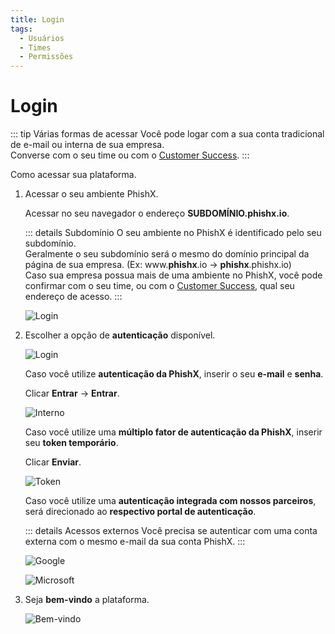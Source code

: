 ```yaml
---
title: Login
tags:
  - Usuários
  - Times
  - Permissões
---
```

# Login

::: tip Várias formas de acessar
Você pode logar com a sua conta tradicional de e-mail ou interna de sua empresa.<br>
Converse com o seu time ou com o [Customer Success](mailto:cs@phishx.io).
:::

Como acessar sua plataforma.

1. Acessar o seu ambiente PhishX.

   Acessar no seu navegador o endereço **SUBDOMÍNIO.phishx.io**.

   ::: details Subdomínio
   O seu ambiente no PhishX é identificado pelo seu subdomínio.<br>
   Geralmente o seu subdomínio será o mesmo do domínio principal da página de sua empresa. (Ex: www.**phishx**.io -> **phishx**.phishx.io)<br>
   Caso sua empresa possua mais de uma ambiente no PhishX, você pode confirmar com o seu time, ou com o [Customer Success](mailto:cs@phishx.io), qual seu endereço de acesso.
   :::

   ![Login](https://cdn.phishx.io/phishx-docs/images/phishx_login_01.webp)

2. Escolher a opção de **autenticação** disponível.

   ![Login](https://cdn.phishx.io/phishx-docs/images/phishx_login_02.webp)

   Caso você utilize **autenticação da PhishX**, inserir o seu **e-mail** e **senha**.

   Clicar **Entrar** -> **Entrar**.

   ![Interno](https://cdn.phishx.io/phishx-docs/images/phishx_login_first_access_05.webp)

   Caso você utilize uma **múltiplo fator de autenticação da PhishX**, inserir seu **token temporário**.

   Clicar **Enviar**.

   ![Token](https://cdn.phishx.io/phishx-docs/images/phishx_user_login_token_01.webp)

   Caso você utilize uma **autenticação integrada com nossos parceiros**, será direcionado ao **respectivo portal de autenticação**.

   ::: details Acessos externos
   Você precisa se autenticar com uma conta externa com o mesmo e-mail da sua conta PhishX.
   :::
   <br>

   ![Google](https://cdn.phishx.io/phishx-docs/images/phishx_login_external_01.webp)

   ![Microsoft](https://cdn.phishx.io/phishx-docs/images/phishx_login_external_02.webp)

3. Seja **bem-vindo** a plataforma.

   ![Bem-vindo](https://cdn.phishx.io/phishx-docs/images/phishx_login_first_access_08.webp)
